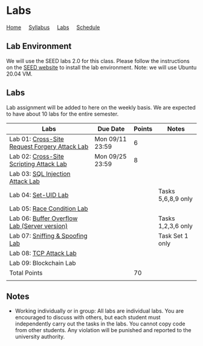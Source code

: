 # Labs

[Home](./index.md) &nbsp;&nbsp;&nbsp; [Syllabus](./syllabus.md)  &nbsp;&nbsp;&nbsp; [Labs](./labs.md) &nbsp;&nbsp;&nbsp; [Schedule](./schedule.md)

## Lab Environment

We will use the SEED labs 2.0 for this class. Please follow the instructions
on the [SEED website](https://seedsecuritylabs.org/labsetup.html) to install
the lab environment. Note: we will use Ubuntu 20.04 VM.

## Labs

Lab assignment will be added to here on the weekly basis. We are expected to have 
about 10 labs for the entire semester. 

| Labs   | Due Date | Points | Notes |
| ---    | ---      | ---    | ---   |
| Lab 01: [Cross-Site Request Forgery Attack Lab](https://seedsecuritylabs.org/Labs_20.04/Web/Web_CSRF_Elgg/) | Mon 09/11 23:59 | 6 |
| Lab 02: [Cross-Site Scripting Attack Lab](https://seedsecuritylabs.org/Labs_20.04/Web/Web_XSS_Elgg/) | Mon 09/25 23:59 | 8 |
| Lab 03: [SQL Injection Attack Lab](https://seedsecuritylabs.org/Labs_20.04/Web/Web_SQL_Injection/) |  |   |
| Lab 04: [Set-UID Lab](https://seedsecuritylabs.org/Labs_20.04/Software/Environment_Variable_and_SetUID/) |  |   | Tasks 5,6,8,9 only 
| Lab 05: [Race Condition Lab](https://seedsecuritylabs.org/Labs_20.04/Software/Race_Condition/) |  |   | 
| Lab 06: [Buffer Overflow Lab (Server version)](https://seedsecuritylabs.org/Labs_20.04/Software/Buffer_Overflow_Server/) |  |   | Tasks 1,2,3,6 only 
| Lab 07: [Sniffing & Spoofing Lab](https://seedsecuritylabs.org/Labs_20.04/Networking/Sniffing_Spoofing/) |  |   | Task Set 1 only 
| Lab 08: [TCP Attack Lab](https://seedsecuritylabs.org/Labs_20.04/Networking/TCP_Attacks/) |  |   | 
| Lab 09: Blockchain Lab | |   | 
| Total Points |   | 70 |
|  |   ||

## Notes

 - Working individually or in group: All labs are individual labs. You are 
   encouraged to discuss with others, but each student must independently
   carry out the tasks in the labs. You cannot copy code from other students.
   Any violation will be punished and reported to the university authority.

